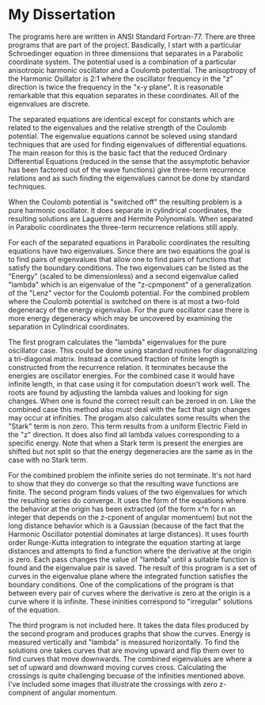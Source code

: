 # My Dissertation

The programs here are written in ANSI Standard Fortran-77.  There are three programs that are part of the project.  Basdically, I start with a particular Schroedinger equation in three dimensions that separates in a Parabolic coordinate system.  The potential used is a combination of a particular anisotropic harmonic oscillator and a Coulomb potential.  The anisoptropy of the Harmonic Osillator is 2:1 where the oscillator frequency in the "z" direction is twice the frequency in the "x-y plane".  It is reasonable remarkable that this equation separates in these coordinates.  All of the eigenvalues are discrete.

The separated equations are identical except for constants which are related to the eigenvalues and the relative strength of the Coulomb potential.  The eigenvalue equations cannot be soleved using standard techniques that are used for finding eigenvalues of differential equations.  The main reason for this is the basic fact that the reduced Ordinary Differential Equations (reduced in the sense that the assymptotic behavior has been factored out of the wave functions) give three-term recurrence relations and as such finding the eigenvalues cannot be done by standard techniques.

When the Coulomb potential is "switched off" the resulting problem is a pure harmonic oscillator.  It does separate in cylindrical coordinates, the resulting solutions are Laguerre and Hermite Polynomials.  When separated in Parabolic coordinates the three-term recurrence relations still apply.

For each of the separated equations in Parabolic coordinates the resulting equations have two eigenvalues.  Since there are two equations the goal is to find pairs of eigenvalues that allow one to find pairs of functions that satisfy the boundary conditions. The two eigenvalues can be listed as the "Energy" (scaled to be dimensionless) and a second eigenvalue called "lambda" which is an eigenvalue of the "z-cpmponent" of a generalization of the "Lenz" vector for the Coulomb potential.  For the combined problem where the Coulomb potential is switched on there is at most a two-fold degeneracy of the energy eigenvalue.  For the pure oscillator case there is more energy degeneracy which may be uncovered by examining the separation in Cylindrical coordinates.

The first program calculates the "lambda" eigenvalues for the pure oscillator case.  This could be done using standard routines for diagonalizing a tri-diagonal matrix.  Instead a continued fraction of finite length is constructed from the recurrence relation.  It terminates because the energies are oscillator energies.  For the combined case it would have infinite length, in that case using it for computation doesn't work well.  The roots are found by adjusting the lambda values and looking for sign changes.  When one is found the correct result can be zeroed in on.  Like the combined case this method also must deal with the fact that sign changes may occur at infinities.  The progam also calculates some results when the "Stark" term is non zero.  This term results from a uniform Electric Field in the "z" direction.  It does also find all lambda values corresponding to a specific energy.  Note that when a Stark term is present the energies are shifted but not split so that the energy degeneracies are the same as in the case with no Stark term.

For the combined problem the infinite series do not terminate.  It's not hard to show that they do converge so that the resulting wave functions are finite.  The second program finds values of the two eigenvalues for which the resulting series do converge.  It uses the form of the equations where the behavior at the origin has been extracted (of the form x^n for n an integer that depends on the z-cponent of angular momentuem) but not the long distance behavior which is a Gaussian (because of the fact that the Harmonic Oscillator potential dominates at large distances).  It uses fourth order Runge-Kutta integration to integrate the equation starting at large distances and attempts to find a function where the derivative at the origin is zero.  Each pass changes the value of "lambda" until a suitable function is found and the eigenvalue pair is saved.  The result of this program is a set of curves in the eigenvalue plane where the integrated function satisfies the boundary conditions.  One of the complications of the program is that between every pair of curves where the derivative is zero at the origin is a curve where it is infinite.  These ininities correspond to "irregular" solutions of the equation.

The third program is not included here.  It takes the data files produced by the second program and produces graphs that show the curves.  Energy is measured vertically and "lambda" is measured horizontally.  To find the solutions one takes curves that are moving upward and flip them over to find curves that move downwards.  The combined eigenvalues are where a set of upward and downward moving curves cross.  Calculating the crossings is quite challenging becuase of the infinities mentioned above.  I've included some images that illustrate the crossings with zero z-compnent of angular momentum.



